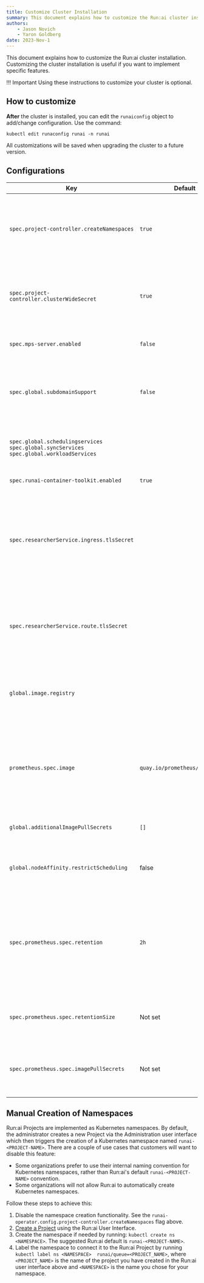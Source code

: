 ```yaml
---
title: Customize Cluster Installation
summary: This document explains how to customize the Run:ai cluster installation.
authors:
    - Jason Novich
    - Yaron Goldberg 
date: 2023-Nov-1
---
```


This document explains how to customize the Run:ai cluster installation. Customizing the cluster installation is useful if you want to implement specific features.

!!! Important
    Using these instructions to customize your cluster is optional.

## How to customize

**After** the cluster is installed, you can edit the `runaiconfig` object to add/change configuration. Use the command:

```
kubectl edit runaconfig runai -n runai
```

All customizations will be saved when upgrading the cluster to a future version.

## Configurations

|  Key     |  Default  | Description |
|----------|----------|-------------|
| `spec.project-controller.createNamespaces` | `true` | Set to `false`if unwilling to provide Run:ai the ability to create namespaces. When set to false, will requires an additional manual step when creating new Run:ai Projects as described [below](#manual-creation-of-namespaces) |
| `spec.project-controller.clusterWideSecret` | `true` | Set to `false` if unwilling to provide Run:ai the ability to create Kubernetes Secrets. When not enabled, automatic [secret propagation](../../../platform-admin/workloads/assets/secrets.md#secrets-and-projects) will not be available |
| `spec.mps-server.enabled` | `false` | Set to `true` to allow the use of **NVIDIA MPS**. MPS is useful with *Inference* workloads  |
| `spec.global.subdomainSupport` | `false` | Set to true to allow researcher tools with a sub domain to be spawned from the Run:ai user interface. For more information see [External access to containers](../../config/allow-external-access-to-containers.md#workspaces-configuration) |  
| `spec.global.schedulingservices` <br>  `spec.global.syncServices`<br>  `spec.global.workloadServices` |  | Set requests and limit configurations for CPU and memory for Run:ai containers. For more information see [Large cluster configuration](../../config/large-clusters.md) |
| `spec.runai-container-toolkit.enabled` | `true` | Controls the usage of [GPU fractions](../../../Researcher/scheduling/fractions.md). |
| `spec.researcherService.ingress.tlsSecret` |  | On Kubernetes distributions other than OpenShift, set a dedicated certificate for the researcher service ingress in the cluster. When not set, the certificate inserted when installing the cluster will be used. The value should be a Kubernetes secret  in the runai namespace |
| `spec.researcherService.route.tlsSecret` |  | On OpenShift, set a dedicated certificate for the researcher service route. When not set, the OpenShift certificate will be used.  The value should be a Kubernetes secret  in the runai namespace |
| `global.image.registry` | | In air-gapped environment, allow cluster images to be pulled from private docker registry. For more information see [self-hosted cluster installation](../self-hosted/k8s/cluster.md#install-cluster) |
| `prometheus.spec.image` | `quay.io/prometheus/prometheus` | Due to a known [issue](https://github.com/prometheus-community/helm-charts/issues/4734){target=_blank} In the Prometheus Helm chart, the `imageRegistry` setting is ignored. To pull the image from a different registry, you can manually specify the Prometheus image reference. | 
| `global.additionalImagePullSecrets` | `[]` | Defines a list of secrets to be used to pull images from a private docker registry  |
| `global.nodeAffinity.restrictScheduling` | false | Restrict scheduling of workloads to specific nodes, based on node labels. For more information see [node roles](../../config/node-roles.md#dedicated-gpu-and-cpu-nodes) |
| `spec.prometheus.spec.retention` | `2h` | The interval of time where Prometheus will save Run:ai metrics. Promethues is only used as an intermediary to another metrics storage facility and metrics are typically moved within tens of seconds, so changing this setting is mostly for debugging purposes. |
| `spec.prometheus.spec.retentionSize` | Not set | The amount of storage allocated for metrics by Prometheus. For more information see [Prometheus Storage](https://prometheus.io/docs/prometheus/latest/storage/#operational-aspects){target=_blank}. |
| `spec.prometheus.spec.imagePullSecrets` | Not set | An optional list of references to secrets in the runai namespace to use for pulling Prometheus images (relevant for air-gapped installations). |


## Manual Creation of Namespaces

Run:ai Projects are implemented as Kubernetes namespaces. By default, the administrator creates a new Project via the Administration user interface which then triggers the creation of a Kubernetes namespace named `runai-<PROJECT-NAME>`.
There are a couple of use cases that customers will want to disable this feature:

* Some organizations prefer to use their internal naming convention for Kubernetes namespaces, rather than Run:ai's default `runai-<PROJECT-NAME>` convention.
* Some organizations will not allow Run:ai to automatically create Kubernetes namespaces.

Follow these steps to achieve this:

1. Disable the namespace creation functionality. See the  `runai-operator.config.project-controller.createNamespaces` flag above.
2. [Create a Project](../../../platform-admin/aiinitiatives/org/projects.md#adding-a-new-project) using the Run:ai User Interface.
3. Create the namespace if needed by running: `kubectl create ns <NAMESPACE>`. The suggested Run:ai default is `runai-<PROJECT-NAME>`.
4. Label the namespace to connect it to the Run:ai Project by running `kubectl label ns <NAMESPACE>  runai/queue=<PROJECT_NAME>`, where `<PROJECT_NAME>` is the name of the project you have created in the Run:ai user interface above and `<NAMESPACE>` is the name you chose for your namespace.
